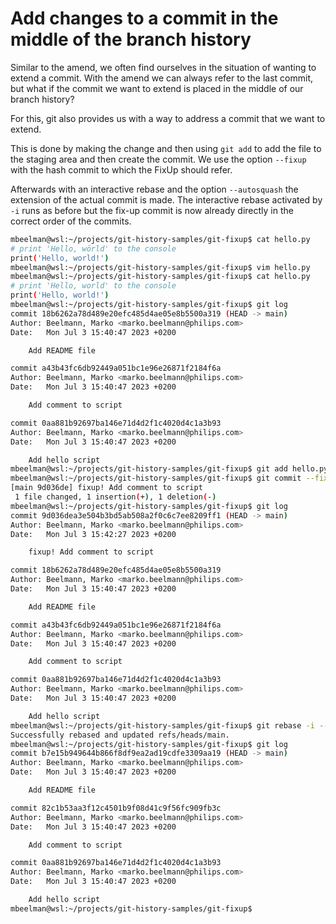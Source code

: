 # Add changes to a commit in the middle of the branch history

Similar to the amend, we often find ourselves in the situation of wanting to extend a commit. With the amend we can always refer to the last commit, but what if the commit we want to extend is placed in the middle of our branch history?

For this, git also provides us with a way to address a commit that we want to extend.

This is done by making the change and then using `git add` to add the file to the staging area and then create the commit. We use the option `--fixup` with the hash commit to which the FixUp should refer.

Afterwards with an interactive rebase and the option `--autosquash` the extension of the actual commit is made. The interactive rebase activated by `-i` runs as before but the fix-up commit is now already directly in the correct order of the commits.

```bash
mbeelman@wsl:~/projects/git-history-samples/git-fixup$ cat hello.py 
# print 'Hello, wörld' to the console
print('Hello, world!')
mbeelman@wsl:~/projects/git-history-samples/git-fixup$ vim hello.py 
mbeelman@wsl:~/projects/git-history-samples/git-fixup$ cat hello.py 
# print 'Hello, world' to the console
print('Hello, world!')
mbeelman@wsl:~/projects/git-history-samples/git-fixup$ git log
commit 18b6262a78d489e20efc485d4ae05e8b5500a319 (HEAD -> main)
Author: Beelmann, Marko <marko.beelmann@philips.com>
Date:   Mon Jul 3 15:40:47 2023 +0200

    Add README file

commit a43b43fc6db92449a051bc1e96e26871f2184f6a
Author: Beelmann, Marko <marko.beelmann@philips.com>
Date:   Mon Jul 3 15:40:47 2023 +0200

    Add comment to script

commit 0aa881b92697ba146e71d4d2f1c4020d4c1a3b93
Author: Beelmann, Marko <marko.beelmann@philips.com>
Date:   Mon Jul 3 15:40:47 2023 +0200

    Add hello script
mbeelman@wsl:~/projects/git-history-samples/git-fixup$ git add hello.py 
mbeelman@wsl:~/projects/git-history-samples/git-fixup$ git commit --fixup a43b43fc6db
[main 9d036de] fixup! Add comment to script
 1 file changed, 1 insertion(+), 1 deletion(-)
mbeelman@wsl:~/projects/git-history-samples/git-fixup$ git log
commit 9d036dea3e504b3bd5ab508a2f0c6c7ee8209ff1 (HEAD -> main)
Author: Beelmann, Marko <marko.beelmann@philips.com>
Date:   Mon Jul 3 15:42:27 2023 +0200

    fixup! Add comment to script

commit 18b6262a78d489e20efc485d4ae05e8b5500a319
Author: Beelmann, Marko <marko.beelmann@philips.com>
Date:   Mon Jul 3 15:40:47 2023 +0200

    Add README file

commit a43b43fc6db92449a051bc1e96e26871f2184f6a
Author: Beelmann, Marko <marko.beelmann@philips.com>
Date:   Mon Jul 3 15:40:47 2023 +0200

    Add comment to script

commit 0aa881b92697ba146e71d4d2f1c4020d4c1a3b93
Author: Beelmann, Marko <marko.beelmann@philips.com>
Date:   Mon Jul 3 15:40:47 2023 +0200

    Add hello script
mbeelman@wsl:~/projects/git-history-samples/git-fixup$ git rebase -i --autosquash --root
Successfully rebased and updated refs/heads/main.
mbeelman@wsl:~/projects/git-history-samples/git-fixup$ git log
commit b7e15b949644b866f8df9ea2ad19cdfe3309aa19 (HEAD -> main)
Author: Beelmann, Marko <marko.beelmann@philips.com>
Date:   Mon Jul 3 15:40:47 2023 +0200

    Add README file

commit 82c1b53aa3f12c4501b9f08d41c9f56fc909fb3c
Author: Beelmann, Marko <marko.beelmann@philips.com>
Date:   Mon Jul 3 15:40:47 2023 +0200

    Add comment to script

commit 0aa881b92697ba146e71d4d2f1c4020d4c1a3b93
Author: Beelmann, Marko <marko.beelmann@philips.com>
Date:   Mon Jul 3 15:40:47 2023 +0200

    Add hello script
mbeelman@wsl:~/projects/git-history-samples/git-fixup$ 
```
